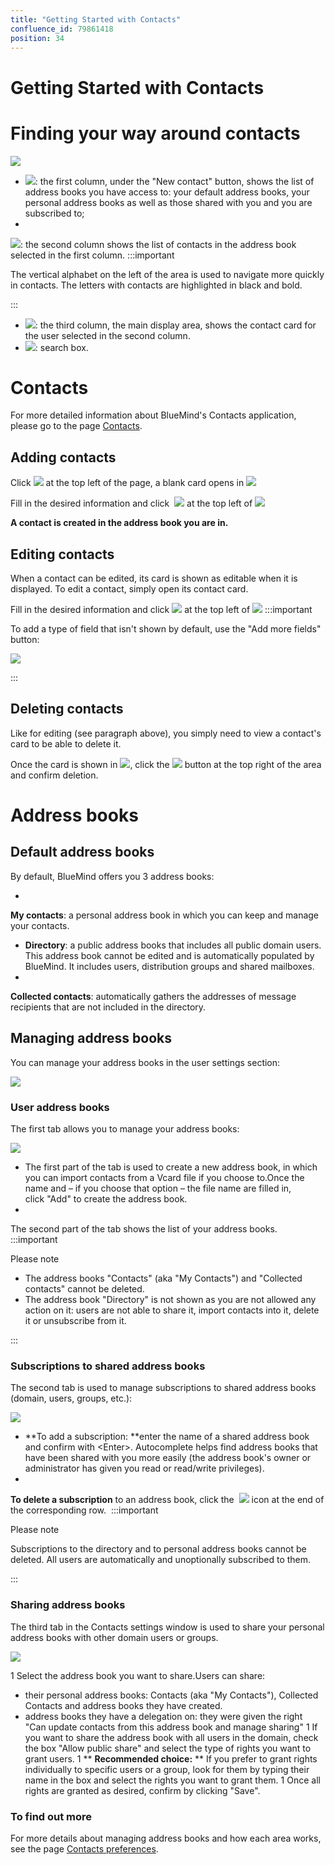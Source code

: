 ```yaml
---
title: "Getting Started with Contacts"
confluence_id: 79861418
position: 34
---
```

# Getting Started with Contacts


# Finding your way around contacts

![](../attachments/79861768/79861785.png)

- ![](../attachments/79861210/79861237.png): the first column, under the "New contact" button, shows the list of address books you have access to: your default address books, your personal address books as well as those shared with you and you are subscribed to;
- 
![](../attachments/79861210/79861236.png): the second column shows the list of contacts in the address book selected in the first column.
:::important

The vertical alphabet on the left of the area is used to navigate more quickly in contacts. The letters with contacts are highlighted in black and bold.

:::

- ![](../attachments/79861210/79861235.png): the third column, the main display area, shows the contact card for the user selected in the second column.
- ![](../attachments/79861210/79861234.png): search box.


# Contacts

For more detailed information about BlueMind's Contacts application, please go to the page [Contacts](/Guide_de_l_utilisateur/Les_contacts/).

## Adding contacts

Click ![](../attachments/79861418/79861425.png) at the top left of the page, a blank card opens in ![](../attachments/79861210/79861235.png)

Fill in the desired information and click  ![](../attachments/79861418/79861423.png) at the top left of ![](../attachments/79861210/79861235.png)

**A contact is created in the address book you are in.**

## Editing contacts

When a contact can be edited, its card is shown as editable when it is displayed. To edit a contact, simply open its contact card.

Fill in the desired information and click ![](../attachments/79861418/79861423.png) at the top left of ![](../attachments/79861210/79861235.png)
:::important

To add a type of field that isn't shown by default, use the "Add more fields" button:

![](../attachments/79861418/79861419.png)

:::

## Deleting contacts

Like for editing (see paragraph above), you simply need to view a contact's card to be able to delete it.

Once the card is shown in ![](../attachments/79861210/79861235.png), click the ![](../attachments/79861418/79861421.png) button at the top right of the area and confirm deletion.

# Address books

## Default address books

By default, BlueMind offers you 3 address books:

- 
**My contacts**: a personal address book in which you can keep and manage your contacts.

- **Directory**: a public address books that includes all public domain users. This address book cannot be edited and is automatically populated by BlueMind. It includes users, distribution groups and shared mailboxes.
- 
**Collected contacts**: automatically gathers the addresses of message recipients that are not included in the directory.


## Managing address books

You can manage your address books in the user settings section:

![](../attachments/79861285/79861295.png)

### User address books

The first tab allows you to manage your address books:

![](../attachments/79861789/79861790.png)

- The first part of the tab is used to create a new address book, in which you can import contacts from a Vcard file if you choose to.Once the name and – if you choose that option – the file name are filled in, click "Add" to create the address book.
- 
The second part of the tab shows the list of your address books.
:::important

Please note

  - The address books "Contacts" (aka "My Contacts") and "Collected contacts" cannot be deleted.
  - The address book "Directory" is not shown as you are not allowed any action on it: users are not able to share it, import contacts into it, delete it or unsubscribe from it.

:::


### Subscriptions to shared address books

The second tab is used to manage subscriptions to shared address books (domain, users, groups, etc.):

![](../attachments/79861418/79861427.png)

- **To add a subscription: **enter the name of a shared address book and confirm with &lt;Enter>. Autocomplete helps find address books that have been shared with you more easily (the address book's owner or administrator has given you read or read/write privileges).
- 
**To delete a subscription** to an address book, click the  ![](../attachments/79861210/79861222.png) icon at the end of the corresponding row. 
:::important

Please note

Subscriptions to the directory and to personal address books cannot be deleted. All users are automatically and unoptionally subscribed to them.

:::


### Sharing address books

The third tab in the Contacts settings window is used to share your personal address books with other domain users or groups.

![](../attachments/79861789/79861803.png)

1 Select the address book you want to share.Users can share:
  - their personal address books: Contacts (aka "My Contacts"), Collected Contacts and address books they have created.
  - address books they have a delegation on: they were given the right "Can update contacts from this address book and manage sharing"
1 If you want to share the address book with all users in the domain, check the box "Allow public share" and select the type of rights you want to grant users.
1 ** **Recommended choice:** ** If you prefer to grant rights individually to specific users or a group, look for them by typing their name in the box and select the rights you want to grant them.
1 Once all rights are granted as desired, confirm by clicking "Save".


### To find out more

For more details about managing address books and how each area works, see the page [Contacts preferences](/Guide_de_l_utilisateur/Les_contacts/Gestion_des_carnets_d_adresses/).


